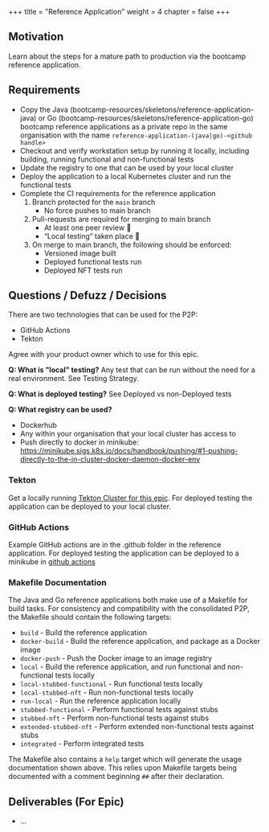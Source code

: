 +++
title = "Reference Application"
weight = 4
chapter = false
+++

## Motivation

Learn about the steps for a mature path to production via the bootcamp reference application.

## Requirements

* Copy the  Java (bootcamp-resources/skeletons/reference-application-java) or Go (bootcamp-resources/skeletons/reference-application-go) bootcamp reference applications as a private repo in the same organisation with the name `reference-application-(java|go)-<github handle>`
* Checkout and verify workstation setup by running it locally, including building, running functional and non-functional tests 
* Update the registry to one that can be used by your local cluster
* Deploy the application to a local Kubernetes cluster and run the functional tests 
* Complete the CI requirements for the reference application
  1. Branch protected for the `main` branch 
      * No force pushes to main branch
  2. Pull-requests are required for merging to main branch
      * At least one peer review :eyes:
      * “Local testing” taken place :test_tube:
  3. On merge to main branch, the following should be enforced:
      * Versioned image built
      * Deployed functional tests run
      * Deployed NFT tests run


## Questions / Defuzz / Decisions

There are two technologies that can be used for the P2P:
* GitHub Actions
* Tekton

Agree with your product owner which to use for this epic.

**Q: What is "local" testing?** Any test that can be run without the need for a real environment. See Testing Strategy.

**Q: What is deployed testing?** See Deployed vs non-Deployed tests

**Q: What registry can be used?**
* Dockerhub
* Any within your organisation that your local cluster has access to
* Push directly to docker in minikube: https://minikube.sigs.k8s.io/docs/handbook/pushing/#1-pushing-directly-to-the-in-cluster-docker-daemon-docker-env

### Tekton

Get a locally running [Tekton Cluster for this epic](https://tekton.dev/docs/getting-started/).
For deployed testing the application can be deployed to your local cluster.

### GitHub Actions

Example GitHub actions are in the .github folder in the reference application.
For deployed testing the application can be deployed to a minikube in [github actions](https://minikube.sigs.k8s.io/docs/tutorials/setup_minikube_in_github_actions/)

### Makefile Documentation

The Java and Go reference applications both make use of a Makefile for build tasks.  For consistency and compatibility 
with the consolidated P2P, the Makefile should contain the following targets:

* `build` - Build the reference application
* `docker-build` - Build the reference application, and package as a Docker image
* `docker-push` - Push the Docker image to an image registry
* `local` - Build the reference application, and run functional and non-functional tests locally
* `local-stubbed-functional` - Run functional tests locally
* `local-stubbed-nft` - Run non-functional tests locally
* `run-local` - Run the reference application locally
* `stubbed-functional` - Perform functional tests against stubs
* `stubbed-nft` - Perform non-functional tests against stubs
* `extended-stubbed-nft` - Perform extended non-functional tests against stubs
* `integrated` - Perform integrated tests

The Makefile also contains a `help` target which will generate the usage documentation shown above.  This relies upon 
Makefile targets being documented with a comment beginning `##` after their declaration.

## Deliverables (For Epic)

- ... 
